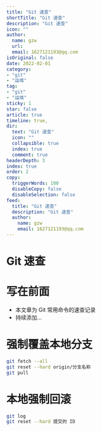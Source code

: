 ```yaml
---
title: "Git 速查"
shortTitle: "Git 速查"
description: "Git 速查"
icon: ""
author: 
  name: gzw
  url: 
  email: 1627121193@qq.com
isOriginal: false
date: 2022-02-01
category: 
- "git"
- "运维"
tag:
- "git"
- "运维"
sticky: 1
star: false
article: true
timeline: true,
dir:
  text: "Git 速查"
  icon: ""
  collapsible: true
  index: true
  comment: true
headerDepth: 3
index: true
order: 2
copy:
  triggerWords: 100
  disableCopy: false
  disableSelection: false
feed:
  title: "Git 速查"
  description: "Git 速查"
  author:
    name: gzw
    email: 1627121193@qq.com
---
```



# Git 速查

# 写在前面

- 本文章为 Git 常用命令的速查记录
- 持续添加...



# 强制覆盖本地分支

```bash
git fetch --all  
git reset --hard origin/分支名称
git pull
```



# 本地强制回滚

```bash
git log
git reset --hard 提交的 ID
```

